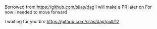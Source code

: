 Borrowed from https://github.com/silas/dag
I will make a PR later on
For now i needed to move forward

I waiting for you bro https://github.com/silas/dag/pull/12